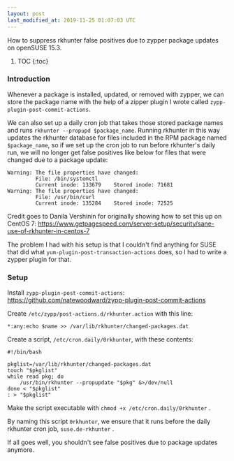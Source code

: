 ```yaml
---
layout: post
last_modified_at: 2019-11-25 01:07:03 UTC
---
```


How to suppress rkhunter false positives due to zypper package updates on openSUSE 15.3.

1. TOC
{:toc}

### Introduction

Whenever a package is installed, updated, or removed with zypper,
we can store the package name with the help of a zipper plugin I wrote called
`zypp-plugin-post-commit-actions`.

We can also set up a daily cron job that takes those stored package names
and runs `rkhunter --propupd $package_name`.
Running rkhunter in this way updates the rkhunter database for files included in the RPM package named `$package_name`,
so if we set up the cron job to run before rkhunter's daily run,
we will no longer get false positives like below for files that were changed due to a package update:

    Warning: The file properties have changed:
             File: /bin/systemctl
             Current inode: 133679    Stored inode: 71681
    Warning: The file properties have changed:
             File: /usr/bin/curl
             Current inode: 135284    Stored inode: 72525

Credit goes to Danila Vershinin for originally showing how to set this up on CentOS 7:
https://www.getpagespeed.com/server-setup/security/sane-use-of-rkhunter-in-centos-7

The problem I had with his setup is that I couldn't find anything for SUSE that did what
`yum-plugin-post-transaction-actions` does, so I had to write a zypper plugin for that.

### Setup

Install `zypp-plugin-post-commit-actions`: https://github.com/natewoodward/zypp-plugin-post-commit-actions

Create `/etc/zypp/post-actions.d/rkhunter.action` with this line:

    *:any:echo $name >> /var/lib/rkhunter/changed-packages.dat

Create a script, `/etc/cron.daily/0rkhunter`, with these contents:

    #!/bin/bash
    
    pkglist=/var/lib/rkhunter/changed-packages.dat
    touch "$pkglist"
    while read pkg; do
        /usr/bin/rkhunter --propupdate "$pkg" &>/dev/null
    done < "$pkglist"
    : > "$pkglist"

Make the script executable with `chmod +x /etc/cron.daily/0rkhunter` .

By naming this script `0rkhunter`,
we ensure that it runs before the daily rkhunter cron job,
`suse.de-rkhunter` .

If all goes well, you shouldn't see false positives due to package updates anymore.

<!--
### Footnotes

[^1]: Credit goes to <user> for <whatever reasons>.
-->

